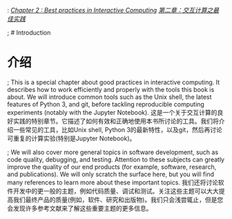 : [*Chapter 2 : Best practices in Interactive Computing*](../)
[*第二章：交互计算之最佳实践*](../)

; # Introduction
# 介绍

; This is a special chapter about good practices in interactive computing. It describes how to work efficiently and properly with the tools this book is about. We will introduce common tools such as the Unix shell, the latest features of Python 3, and git, before tackling reproducible computing experiments (notably with the Jupyter Notebook).
这是一个关于交互计算的良好实践的特别章节。它描述了如何有效和正确地使用本书所讨论的工具。我们将介绍一些常见的工具，比如Unix shell, Python 3的最新特性，以及git，然后再讨论可重复的计算实验(特别是Jupyter Notebook)。

; We will also cover more general topics in software development, such as code quality, debugging, and testing. Attention to these subjects can greatly improve the quality of our end products (for example, software, research, and publications). We will only scratch the surface here, but you will find many references to learn more about these important topics.
我们还将讨论软件开发中的更一般的主题，例如代码质量、调试和测试。关注这些主题可以大大提高我们最终产品的质量(例如，软件、研究和出版物)。我们只会浅尝辄止，但是您会发现许多参考文献来了解这些重要主题的更多信息。

